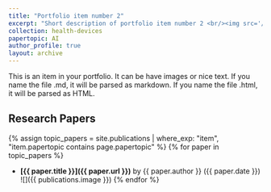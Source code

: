 ```yaml
---
title: "Portfolio item number 2"
excerpt: "Short description of portfolio item number 2 <br/><img src='/images/500x300.png'>"
collection: health-devices
papertopic: AI
author_profile: true
layout: archive
---
```


This is an item in your portfolio. It can be have images or nice text. If you name the file .md, it will be parsed as markdown. If you name the file .html, it will be parsed as HTML.

## Research Papers
{% assign topic_papers = site.publications | where_exp: "item", "item.papertopic contains page.papertopic" %}
{% for paper in topic_papers %}
- **[{{ paper.title }}]({{ paper.url }})** by {{ paper.author }} ({{ paper.date }})
  ![]({{ publications.image }})
{% endfor %}
